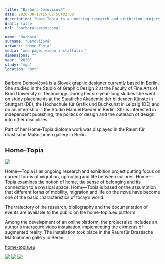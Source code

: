 ```yaml
---
title: "Barbora Demovičová"
date: 2020-08-17T15:02:56+02:00
description: "Home—Topia is an ongoing research and exhibition project concentrating on current forms of migration, uprooting and life between cultures. Home—Topia examines the notion of home, the feeling of belonging and the bonds with a physical space."
draft: false
url: "barbora-demovicova"

name: "Barbora"
surname: "Demovičová"
artwork: "Home-Topia"
media: "web page, video installation"
dimensions: ""
year: "2020"
study: "mga"
location: "byt"
---
```


Barbora Demovičová is a Slovak graphic designer currently based  in Berlin. She studied in the Studio of Graphic Design 2 at the Faculty of Fine Arts of Brno University of Technology. During her six-year-long studies she went on study placements at the Staatliche Akademie der bildenden Künste in Stuttgart (DE), the Hochschule für Grafik und Buchkunst in Leipzig (DE) and on an internship in the Studio Manuel Raeder in Berlin. She is interested in independent publishing, the politics of design and the outreach of design into other disciplines.

Part of her Home–Topia diploma work was displayed in the Raum für drastische Maßnahmen gallery in Berlin.


## Home-Topia

![](/students/demovicova/1.jpg)

Home—Topia is an ongoing research and exhibition project putting focus  on current forms of migration, uprooting and life between cultures. Home—Topia examines the notion of home, the sense  of belonging and  its connection to  a physical space. Home—Topia is based on the assumption that different forms of mobility, migration and life on the move have become one of the basic characteristics of today’s world.

The trajectory of the research, bibliography and the documentation of events are available to the public on the home-topia.eu platform.

Among the development of an online platform, the project also includes an author's interactive video installation, implementing the elements of augmented reality. The installation took place in the Raum für Drastische Maßnahmen gallery in Berlin.

[home-topia.eu](http://home-topia.eu/)

![](/students/demovicova/2.jpg)
![](/students/demovicova/3.jpg)
![](/students/demovicova/4.jpg)
